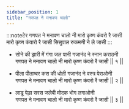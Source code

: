 ```yaml
---
sidebar_position: 1
title: "गणपत ने मनावण चालो"
---
```


:::noteटेर
गणपत ने मनावण चालो नी मारो कृष्ण कंवरो रै जासी <br/>
मारो कृष्ण कंवारो रै जासी सिसुपाल रुकमणी ने ले जासी
:::

- सोने की झारी में गंगा जल पानी गजानंद ने स्नान कराउनी <br/>
  गणपत ने मनावण चालो नी मारो कृष्ण कंवरो रै जासी || १ ||

- पीला पीताम्बर कस की धोती गजानंद ने वस्त्र पेराओनी <br/>
  गणपत ने मनावण चालो नी मारो कृष्ण कंवरो रै जासी || २ ||

- लाडू पेड़ा सरस जलेबी मोदक भोग लगाओनी <br/>
  गणपत ने मनावण चालो नी मारो कृष्ण कंवरो रै जासी || ३ ||

